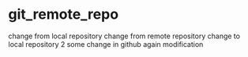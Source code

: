 # git_remote_repo

change from local repository
change from remote repository
change to local repository 2
some change in github
again modification
